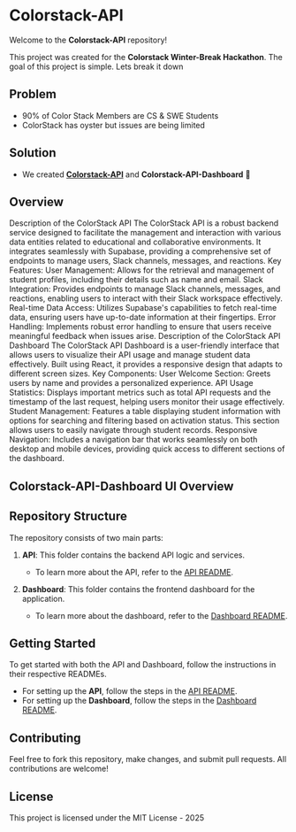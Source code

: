 # Colorstack-API

Welcome to the **Colorstack-API** repository!

This project was created for the **Colorstack Winter-Break Hackathon**. The goal of this project is simple. Lets break it down

## Problem
- 90% of Color Stack Members are CS & SWE Students
- ColorStack has oyster but issues are being limited

## Solution
- We created **[Colorstack-API](https://apiurlcolorstack.vercel.app/)** and **Colorstack-API-Dashboard** 🥳

## Overview
Description of the ColorStack API
The ColorStack API is a robust backend service designed to facilitate the management and interaction with various data entities related to educational and collaborative environments. It integrates seamlessly with Supabase, providing a comprehensive set of endpoints to manage users, Slack channels, messages, and reactions.
Key Features:
User Management: Allows for the retrieval and management of student profiles, including their details such as name and email.
Slack Integration: Provides endpoints to manage Slack channels, messages, and reactions, enabling users to interact with their Slack workspace effectively.
Real-time Data Access: Utilizes Supabase's capabilities to fetch real-time data, ensuring users have up-to-date information at their fingertips.
Error Handling: Implements robust error handling to ensure that users receive meaningful feedback when issues arise.
Description of the ColorStack API Dashboard
The ColorStack API Dashboard is a user-friendly interface that allows users to visualize their API usage and manage student data effectively. Built using React, it provides a responsive design that adapts to different screen sizes.
Key Components:
User Welcome Section: Greets users by name and provides a personalized experience.
API Usage Statistics: Displays important metrics such as total API requests and the timestamp of the last request, helping users monitor their usage effectively.
Student Management: Features a table displaying student information with options for searching and filtering based on activation status. This section allows users to easily navigate through student records.
Responsive Navigation: Includes a navigation bar that works seamlessly on both desktop and mobile devices, providing quick access to different sections of the dashboard.


## Colorstack-API-Dashboard UI Overview
## Repository Structure

The repository consists of two main parts:

1. **API**: This folder contains the backend API logic and services.
   - To learn more about the API, refer to the [API README](https://github.com/BeteabTefera/Winter-Break-24-Hackathon/blob/main/API/README.md).
   
2. **Dashboard**: This folder contains the frontend dashboard for the application.
   - To learn more about the dashboard, refer to the [Dashboard README](https://github.com/BeteabTefera/Winter-Break-24-Hackathon/blob/main/colorstack-api-dashboard/README.md).

## Getting Started

To get started with both the API and Dashboard, follow the instructions in their respective READMEs.

- For setting up the **API**, follow the steps in the [API README](./API/README.md).
- For setting up the **Dashboard**, follow the steps in the [Dashboard README](./colorstack-api-dashboard/README.md).

## Contributing

Feel free to fork this repository, make changes, and submit pull requests. All contributions are welcome!

## License

This project is licensed under the MIT License - 2025
